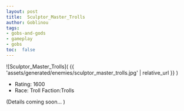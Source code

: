 ```yaml
---
layout: post
title:  Sculptor_Master_Trolls
author: Goblinou
tags:
- gobs-and-gods
- gameplay
- gobs
toc:  false
---
```


![Sculptor_Master_Trolls]( {{ 'assets/generated/enemies/sculptor_master_trolls.jpg' | relative_url }} )
- Rating: 1600
- Race: Troll  Faction:Trolls

(Details coming soon... )